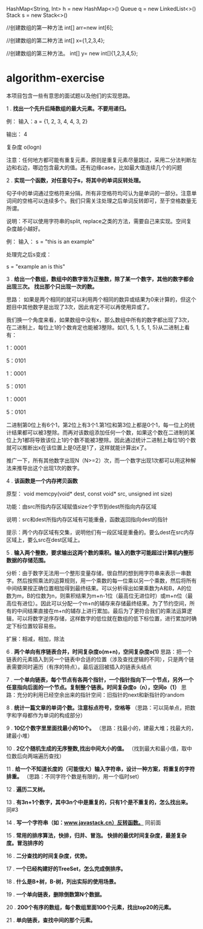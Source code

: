 HashMap<String, Int> h = new HashMap<>()
Queue<String> q = new LinkedList<>()
Stack<String> s = new Stack<>()

//创建数组的第一种方法
int[] arr=new int[6];

//创建数组的第二种方法
int[] x={1,2,3,4};

//创建数组的第三种方法。
int[] y= new int[]{1,2,3,4,5};
       
# algorithm-exercise

本项目包含一些有意思的面试题以及他们的实现思路。

1 . **找出一个先升后降数组的最大元素。不要用递归。**

例：
输入：a = {1, 2, 3, 4, 4, 3, 2}

输出： 4

复杂度 o(logn)

注意：任何地方都可能有重复元素，原则是重复元素尽量跳过，采用二分法判断左边和右边，哪边包含最大的值。还有边缘case，比如最大值连续几个的问题

2 . **实现一个函数，对任意句子s，将其中的单词反转处理。**

句子中的单词通过空格符来分隔，所有非空格符均可认为是单词的一部分。注意单词间的空格可以连续多个。我们只需关注处理之后单词反转即可，至于空格数量无所谓。

说明：不可以使用字符串的split, replace之类的方法，需要自己来实现。空间复杂度越小越好。

例：
输入：
s = "this is an example"

处理完之后s变成：

s = "example an is this"

3 . **给出一个数组，数组中的数字皆为正整数，除了某一个数字，其他的数字都会出现三次。 找出那个只出现一次的数。**

思路：
如果是两个相同的就可以利用两个相同的数异或结果为0来计算的，但这个题目中其他数字是出现了3次，因此肯定不可以再使用异或了。

我们换一个角度来看，如果数组中没有x，那么数组中所有的数字都出现了3次，在二进制上，每位上1的个数肯定也能被3整除。如{1, 5, 1, 5, 1, 5}从二进制上看有：

1：0001

5：0101

1：0001

5：0101

1：0001

5：0101

二进制第0位上有6个1，第2位上有3个1.第1位和第3位上都是0个1，每一位上的统计结果都可以被3整除。而再对该数组添加任何一个数，如果这个数在二进制的某位上为1都将导致该位上1的个数不能被3整除。因此通过统计二进制上每位1的个数就可以推断出x在该位置上是0还是1了，这样就能计算出x了。

推广一下，所有其他数字出现N（N>=2）次，而一个数字出现1次都可以用这种解法来推导出这个出现1次的数字。

4 . **该函数是一个内存拷贝函数**

原型： void memcpy(void* dest, const void* src, unsigned int size)

功能：由src所指内存区域赋值size个字节到dest所指向内存区域

说明：src和dest所指内存区域有可能重叠，函数返回指向dest的指针

提示：两个内存区域有交集，说明他们有一段区域是重叠的。要么dest在src内存区域上，要么src在dest区域上。

5 . **输入两个整数，要求输出这两个数的乘积。输入的数字可能超过计算机内整形数据的存储范围。**

分析：由于数字无法用一个整形变量存储，很自然的想到用字符串来表示一串数字。然后按照乘法的运算规则，用一个乘数的每一位乘以另一个乘数，然后将所有中间结果按正确位置相加得到最终结果。可以分析得出如果乘数为A和B，A的位数为m，B的位数为n，则乘积结果为m+n-1位（最高位无进位时）或m+n位（最高位有进位）。因此可以分配一个m+n的辅存来存储最终结果。为了节约空间，所有的中间结果直接在m+n的辅存上进行累加。最后为了更符合我们的乘法运算逻辑，可以将数字逆序存储，这样数字的低位就在数组的低下标位置，进行累加时确定下标位置较容易些。

扩展：相减，相加，除法

6 . **两个单向有序链表合并，时间复杂度o(m+n)，空间复杂度o(1)**
    思路：把一个链表的元素插入到另一个链表中合适的位置（涉及查找逻辑的不同），只是两个链表需要同时遍历（有序的特点）。最后返回被插入的链表头结点

7 . **一个单向链表，每个节点有各两个指针，一个指针指向下一个节点，另外一个任意指向后面的一个节点。复制整个链表。时间复杂度o（n），空间o（1）**
   思路：充分的利用已经空余出来的指针空间：旧指针的next和新指针的random

8 . **统计一篇文章的单词个数。注意标点符号，空格等** （思路：可以简单点，把数字和字母都作为单词的构成部分）

9 . **10亿个数字里里面找最小的10个。** （思路：找最小的，建最大堆；找最大的，建最小堆）

10 . **2亿个随机生成的无序整数,找出中间大小的值。** （找到最大和最小值，取中位数后向两端遍历查找）

11 . **给一个不知道长度的（可能很大）输入字符串，设计一种方案，将重复的字符排重。** （思路：不同字符个数是有限的，用一个临时set）

12 . **遍历二叉树。**

13 . **有3n+1个数字，其中3n个中是重复的，只有1个是不重复的，怎么找出来。** 同#3

14 . **写一个字符串（如：www.javastack.cn）反转函数。** 同前面

15 . **常用的排序算法，快排，归并、冒泡。 快排的最优时间复杂度，最差复杂度。冒泡排序的**

16 . **二分查找的时间复杂度，优势。**

17 . **一个已经构建好的TreeSet，怎么完成倒排序。**

18 . **什么是B+树，B-树，列出实际的使用场景。**

19 . **一个单向链表，删除倒数第N个数据。**

20 . **200个有序的数组，每个数组里面100个元素，找出top20的元素。**

21 . **单向链表，查找中间的那个元素。**
